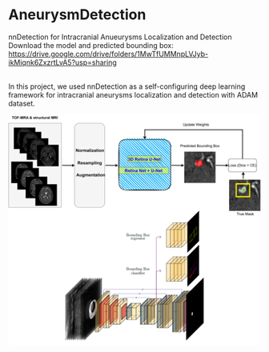 # AneurysmDetection
nnDetection for Intracranial Anueurysms Localization and Detection <br />
Download the model and predicted bounding box: https://drive.google.com/drive/folders/1MwTfUMMnpLVJyb-ikMiqnk6ZxzrtLvA5?usp=sharing <br /> <br />

In this project, we used nnDetection as a self-configuring deep learning framework for intracranial aneurysms localization and detection with ADAM dataset. <br />

![image](https://github.com/orouskhani/AneurysmDetection/blob/main/images/2-%20model.jpg?raw=true)
